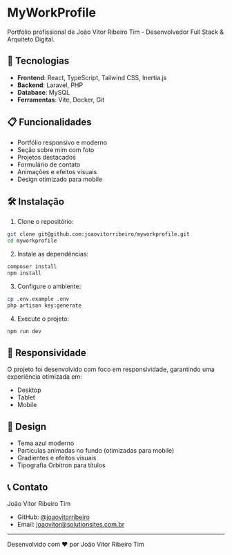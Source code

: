 # MyWorkProfile

Portfólio profissional de João Vitor Ribeiro Tim - Desenvolvedor Full Stack & Arquiteto Digital.

## 🚀 Tecnologias

- **Frontend**: React, TypeScript, Tailwind CSS, Inertia.js
- **Backend**: Laravel, PHP
- **Database**: MySQL
- **Ferramentas**: Vite, Docker, Git

## 📋 Funcionalidades

- Portfólio responsivo e moderno
- Seção sobre mim com foto
- Projetos destacados
- Formulário de contato
- Animações e efeitos visuais
- Design otimizado para mobile

## 🛠️ Instalação

1. Clone o repositório:
```bash
git clone git@github.com:joaovitorribeiro/myworkprofile.git
cd myworkprofile
```

2. Instale as dependências:
```bash
composer install
npm install
```

3. Configure o ambiente:
```bash
cp .env.example .env
php artisan key:generate
```

4. Execute o projeto:
```bash
npm run dev
```

## 📱 Responsividade

O projeto foi desenvolvido com foco em responsividade, garantindo uma experiência otimizada em:
- Desktop
- Tablet
- Mobile

## 🎨 Design

- Tema azul moderno
- Partículas animadas no fundo (otimizadas para mobile)
- Gradientes e efeitos visuais
- Tipografia Orbitron para títulos

## 📞 Contato

João Vitor Ribeiro Tim
- GitHub: [@joaovitorribeiro](https://github.com/joaovitorribeiro)
- Email: joaovitor@solutionsites.com.br

---

Desenvolvido com ❤️ por João Vitor Ribeiro Tim